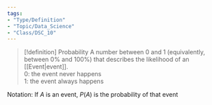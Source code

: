 ```yaml
---
tags:
- "Type/Definition"
- "Topic/Data_Science"
- "Class/DSC_10"
---
```


> [!definition] Probability
> A number between 0 and 1 (equivalently, between 0% and 100%) that describes the likelihood of an [[Event|event]].  
> 0: the event never happens  
> 1: the event always happens  

Notation: If $A$ is an event, $P(A)$ is the probability of that event

